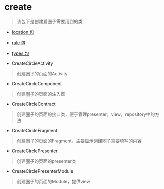 # create
> 该包下是创建爱圈子需要用到的类

- [location 包](./location)

- [rule 包](./rule)

- [types 包](./types)

- CreateCircleActivity
> 创建圈子的页面的Activity

- CreateCircleComponent
> 创建圈子的页面的注入器

- CreateCircleContract
> 创建圈子的页面的接口类，便于管理presenter，view，repository中的方法

- CreateCircleFragment
> 创建圈子的页面的Fragment，主要显示创建圈子需要填写的内容

- CreateCirclePresenter
> 创建圈子的页面的presenter类

- CreateCirclePresenterModule
> 创建圈子的页面的Module，提供view
